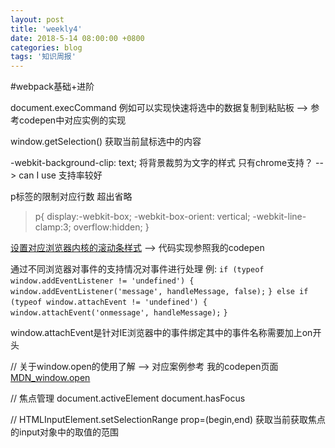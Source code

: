 ```yaml
---
layout: post
title: 'weekly4'
date: 2018-5-14 08:00:00 +0800
categories: blog
tags: '知识周报'
---
```

#webpack基础+进阶

document.execCommand 例如可以实现快速将选中的数据复制到粘贴板 --> 参考codepen中对应实例的实现

window.getSelection() 获取当前鼠标选中的内容

-webkit-background-clip: text; 将背景裁剪为文字的样式 只有chrome支持？ --> can I use 支持率较好

p标签的限制对应行数 超出省略 
>p{
>  display:-webkit-box;
>  -webkit-box-orient: vertical;
>  -webkit-line-clamp:3;
>  overflow:hidden;
>}

[设置对应浏览器内核的滚动条样式](https://www.lyblog.net/detail/314.html) --> 代码实现参照我的codepen

通过不同浏览器对事件的支持情况对事件进行处理
例:
`if (typeof window.addEventListener != 'undefined') {`
`    window.addEventListener('message', handleMessage, false);`
`} else if (typeof window.attachEvent != 'undefined') {`
`    window.attachEvent('onmessage', handleMessage);`
`}`

window.attachEvent是针对IE浏览器中的事件绑定其中的事件名称需要加上on开头

// 关于window.open的使用了解 --> 对应案例参考 我的codepen页面
[MDN_window.open](https://developer.mozilla.org/zh-CN/docs/Web/API/Window/open)


// 焦点管理
document.activeElement document.hasFocus

//  HTMLInputElement.setSelectionRange prop=(begin,end) 获取当前获取焦点的input对象中的取值的范围
